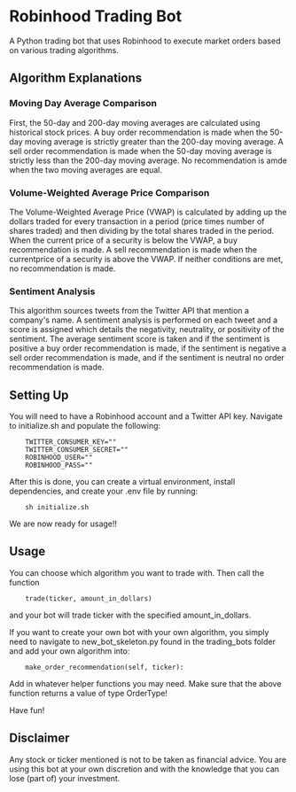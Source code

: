 # Robinhood Trading Bot

A Python trading bot that uses Robinhood to execute market orders based on various trading algorithms.

<h2> Algorithm Explanations </h2>

<h3> Moving Day Average Comparison </h3>
First, the 50-day and 200-day moving averages are calculated using historical stock prices. 
A buy order recommendation is made when the 50-day moving average is strictly greater than the 200-day moving average.
A sell order recommendation is made when the 50-day moving average is strictly less than the 200-day moving average.
No recommendation is amde when the two moving averages are equal.

<h3> Volume-Weighted Average Price Comparison </h3>
The Volume-Weighted Average Price (VWAP) is calculated by adding up the dollars traded for every transaction in a period (price times number of shares traded)
and then dividing by the total shares traded in the period. When the current price of a security is below the VWAP, a buy recommendation is made.
A sell recommendation is made when the currentprice of a security is above the VWAP. If neither conditions are met, no recommendation is made.

<h3> Sentiment Analysis </h3>
This algorithm sources tweets from the Twitter API that mention a company's name. A sentiment analysis is performed on each tweet and a score is assigned
which details the negativity, neutrality, or positivity of the sentiment. The average sentiment score is taken and if the sentiment is positive a buy
order recommendation is made, if the sentiment is negative a sell order recommendation is made, and if the sentiment is neutral no order recommendation
is made.

<h2> Setting Up </h2>
You will need to have a Robinhood account and a Twitter API key. Navigate to initialize.sh and populate the following:

        TWITTER_CONSUMER_KEY=""
        TWITTER_CONSUMER_SECRET=""
        ROBINHOOD_USER=""
        ROBINHOOD_PASS=""

After this is done, you can create a virtual environment, install dependencies, and create your .env file by running:

        sh initialize.sh

We are now ready for usage!!

<h2> Usage </h2>
You can choose which algorithm you want to trade with. Then call the function

        trade(ticker, amount_in_dollars)

and your bot will trade ticker with the specified amount_in_dollars.

If you want to create your own bot with your own algorithm, you simply need to navigate to new_bot_skeleton.py found in the trading_bots folder and add
your own algorithm into:

        make_order_recommendation(self, ticker):

Add in whatever helper functions you may need. Make sure that the above function returns a value of type OrderType!

Have fun!

<h2> Disclaimer </h2>
Any stock or ticker mentioned is not to be taken as financial advice. You are using this bot at your own discretion and with the knowledge that you can lose
(part of) your investment.
